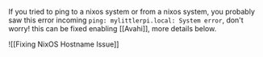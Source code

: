 If you tried to ping to a nixos system or from a nixos system, you probably saw this error incoming
`ping: mylittlerpi.local: System error`, don't worry! this can be fixed enabling [[Avahi]], more details below.

![[Fixing NixOS Hostname Issue]]